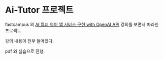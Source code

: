 # Ai-Tutor 프로젝트
fastcampus 의 [AI 튜터 영어 앱 서비스 구현
with OpenAI API](https://fastcampus.co.kr/data_online_aitutor) 강의를 보면서 따라한 프로젝트

강의 내용이 전부 들어있다. 

pdf 와 실습으로 진행.
